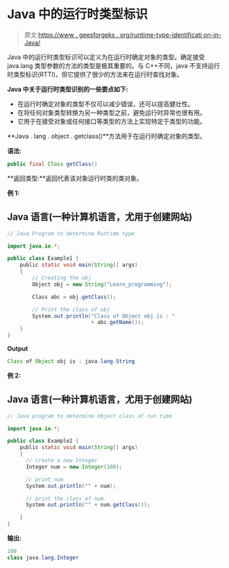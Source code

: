 # Java 中的运行时类型标识

> 原文:[https://www . geesforgeks . org/runtime-type-identificati on-in-Java/](https://www.geeksforgeeks.org/runtime-type-identification-in-java/)

Java 中的运行时类型标识可以定义为在运行时确定对象的类型。确定接受 java.lang 类型参数的方法的类型是极其重要的。与 C++不同，java 不支持运行时类型标识(RTTI)，但它提供了很少的方法来在运行时查找对象。

**Java 中关于运行时类型识别的一些要点如下:**

*   在运行时确定对象的类型不仅可以减少错误，还可以提高健壮性。
*   在将任何对象类型转换为另一种类型之前，避免运行时异常也很有用。
*   它用于在接受对象或任何接口等类型的方法上实现特定于类型的功能。

**Java . lang . object . getclass()**方法用于在运行时确定对象的类型。

**语法:**

```java
public final Class getClass()
```

**返回类型:**返回代表该对象运行时类的类对象。

**例 1:**

## Java 语言(一种计算机语言，尤用于创建网站)

```java
// Java Program to determine Runtime type

import java.io.*;

public class Example1 {
    public static void main(String[] args)
    {
        // Creating the obj
        Object obj = new String("Learn_programming");

        Class abc = obj.getClass();

        // Print the class of obj
        System.out.println("Class of Object obj is : "
                           + abc.getName());
    }
}
```

**Output**

```java
Class of Object obj is : java.lang.String

```

**例 2:**

## Java 语言(一种计算机语言，尤用于创建网站)

```java
// Java program to determine object class at run time 

import java.io.*;

public class Example2 {  
    public static void main(String[] args)   
    {   
      // create a new Integer
      Integer num = new Integer(100);

      // print num 
      System.out.println("" + num);

      // print the class of num
      System.out.println("" + num.getClass());

    }   
}  
```

**输出:**

```java
100
class java.lang.Integer
```